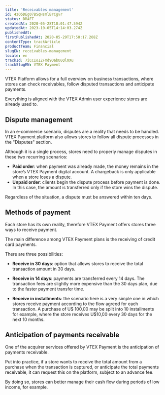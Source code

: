 ```yaml
---
title: 'Receivables management'
id: 4zO5DEg07BSqHsmlBrCgvr
status: DRAFT
createdAt: 2020-05-28T18:01:47.594Z
updatedAt: 2023-10-05T14:14:03.274Z
publishedAt: 
firstPublishedAt: 2020-05-29T17:50:17.208Z
contentType: trackArticle
productTeam: Financial
slugEN: receivables-management
locale: en
trackId: 7iCCIoIZFmd9OabU6QlmXu
trackSlugEN: VTEX Payment
---
```


VTEX Platform allows for a full overview on business transactions, where stores can check receivables, follow disputed transactions and anticipate payments.

Everything is aligned with the VTEX Admin user experience stores are already used to.

## Dispute management

In an e-commerce scenario, disputes are a reality that needs to be handled. VTEX Payment platform also allows stores to follow all dispute processes in the "Disputes" section.

Although it is a single process, stores need to properly manage disputes in these two recurring scenarios: 

- __Paid order__: when payment was already made, the money remains in the store’s VTEX Payment digital account. A chargeback is only applicable when a store loses a dispute.  
- __Unpaid order__: clients begin the dispute process before payment is done. In this case, the amount is transferred only if the store wins the dispute.

Regardless of the situation, a dispute must be answered within ten days.

## Methods of payment

Each store has its own reality, therefore VTEX Payment offers stores three ways to receive payment.

The main difference among VTEX Payment plans is the receiving of credit card payments.

There are three possibilities: 

- __Receive in 30 days__: option that allows stores to receive the total transaction amount in 30 days.

- __Receive in 14 days__: payments are transferred every 14 days. The transaction fees are slightly more expensive than the 30 days plan, due to the faster payment transfer time. 

- __Receive in installments__: the scenario here is a very simple one in which stores receive payment according to the flow agreed for each transaction. A purchase of U$ 100,00 may be split into 10 installments for example, where the store receives U$10,00 every 30 days for the next 10 months. 

## Anticipation of payments receivable

One of the acquirer services offered by VTEX Payment is the anticipation of payments receivable. 

Put into practice, if a store wants to receive the total amount from a purchase when the transaction is captured, or anticipate the total payments receivable, it can request this on the platform, subject to an advance fee.

By doing so, stores can better manage their cash flow during periods of low income, for example. 

